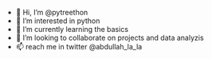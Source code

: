 - 👋 Hi, I’m @pytreethon
- 👀 I’m interested in python
- 🌱 I’m currently learning the basics
- 💞️ I’m looking to collaborate on projects and data analyzis
- 📫 reach me in twitter @abdullah_la_la

<!---
pytreethon/pytreethon is a ✨ special ✨ repository because its `README.md` (this file) appears on your GitHub profile.
You can click the Preview link to take a look at your changes.
--->
